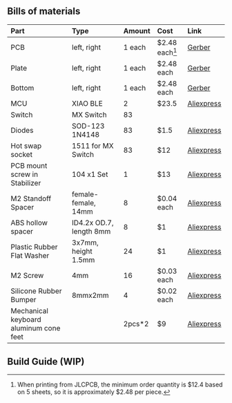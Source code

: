 ## Bills of materials

| Part          | Type             | Amount | Cost      | Link                                 |
| :-------------| :--------------- | :----- | :---------| :----------------------------------- |
| PCB           | left, right      | 1 each | $2.48 each[^1] | [Gerber](https://github.com/zenithistk/Horangi/tree/main/horangi_grin/GERBER) |
| Plate         | left, right      | 1 each | $2.48 each | [Gerber](https://github.com/zenithistk/Horangi/tree/main/horangi_grin/GERBER) |
| Bottom        | left, right      | 1 each | $2.48 each | [Gerber](https://github.com/zenithistk/Horangi/tree/main/horangi_grin/GERBER) |
| MCU           | XIAO BLE         | 2      | $23.5     | [Aliexpress](https://www.aliprice.com/s?id=1005004459618789_18&u=&c=STk20aIrxybL5QZVFBu0hwKupp&mv=3) |
| Switch        | MX Switch        | 83     |           |                                      |
| Diodes        | SOD-123 1N4148   | 83     | $1.5      | [Aliexpress](https://www.aliprice.com/s?id=4000685043735_18&u=&c=sYrnLeA6cygvL8dYFBu0WWWhFu&mv=3) |
| Hot swap socket | 1511 for MX Switch | 83     | $12      | [Aliexpress](https://www.aliprice.com/s?id=1005003873653184_18&u=&c=STk20aIrxybL5QZVFBu0hwKupp&mv=3) |
| PCB mount screw in Stabilizer | 104 x1 Set | 1     | $13 | [Aliexpress](https://www.aliprice.com/s?id=1005004322149134_18&u=&c=STk20aIrxybL5QZVFBu0hwKupp&mv=3) |
| M2 Standoff Spacer | female-female, 14mm | 8 | $0.04 each | [Aliexpress](https://www.aliprice.com/s?id=4001271908929_18&u=&c=sYrnLeA6cygvL8dYFBu0WWWhFu&mv=3) |
| ABS hollow spacer | ID4.2x OD.7, length 8mm | 8     | $1 | [Aliexpress](https://www.aliprice.com/s?id=1005004322149134_18&u=&c=STk20aIrxybL5QZVFBu0hwKupp&mv=3) |
| Plastic Rubber Flat Washer | 3x7mm, height 1.5mm | 24     | $1 | [Aliexpress](https://www.aliprice.com/s?id=1005001930481059_18&u=&c=STk20aIrxybL5QZVFBu0hwKupp&mv=3) |
| M2 Screw      | 4mm              | 16      | $0.03 each | [Aliexpress](https://www.aliprice.com/s?id=1005005275692984_18&u=&c=STk20aIrxybL5QZVFBu0hwKupp&mv=3) |
| Silicone Rubber Bumper  | 8mmx2mm | 4     | $0.02 each | [Aliexpress](https://www.aliprice.com/s?id=1005004068119765_18&u=&c=GzElGWnvfnh7JDjLFWhKuwBwuH&mv=3) |
| Mechanical keyboard aluminum cone feet |  | 2pcs*2     | $9 | [Aliexpress](https://www.aliprice.com/s?id=1005003651105955_18&u=&c=STk20aIrxybL5QZVFBu0hwKupp&mv=3) |

## Build Guide (WIP)


[^1]: When printing from JLCPCB, the minimum order quantity is $12.4 based on 5 sheets, so it is approximately $2.48 per piece.